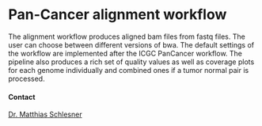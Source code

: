 # Pan-Cancer alignment workflow
The alignment workflow produces aligned bam files from fastq files. The user can choose between different versions of bwa. The default settings of the workflow are implemented after the ICGC PanCancer workflow. The pipeline also produces a rich set of quality values as well as coverage plots for each genome individually and combined ones if a tumor normal pair is processed.
#### Contact
[Dr. Matthias Schlesner](http://congo.embl.de/hd-hub/dr-matthias-schlesner/)
